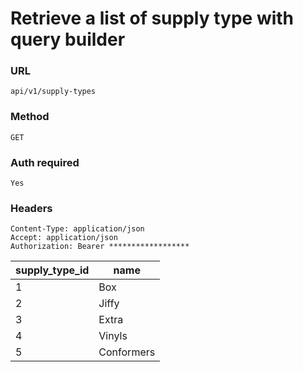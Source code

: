 # Retrieve a list of supply type with query builder

### URL

```text
api/v1/supply-types
```

### Method

```text
GET
```





### Auth required

```text
Yes
```

### Headers

```text
Content-Type: application/json
Accept: application/json
Authorization: Bearer ******************

```

| supply_type_id | name       |
|----------------|------------|
| 1              | Box        |
| 2              | Jiffy      |
| 3              | Extra      |
| 4              | Vinyls     |
| 5              | Conformers |
